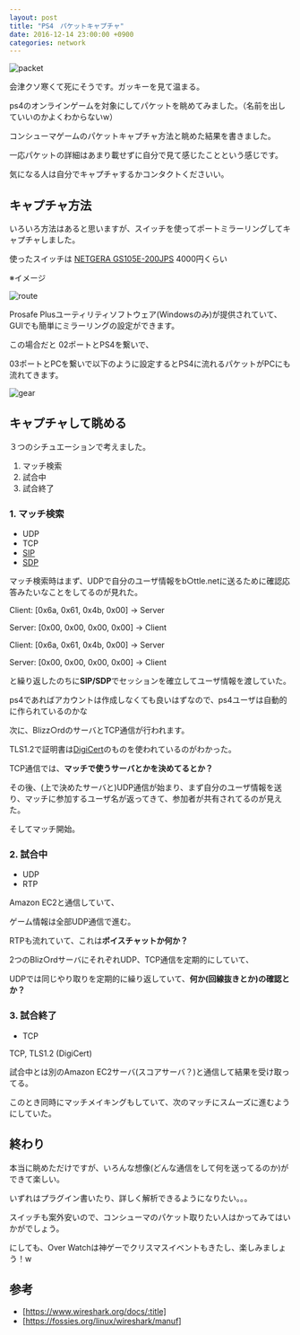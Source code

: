 ```yaml
---
layout: post
title: "PS4　パケットキャプチャ"
date: 2016-12-14 23:00:00 +0900
categories: network
---
```


![packet](http://kobad.github.io/images/packet.png)


会津クソ寒くて死にそうです。ガッキーを見て温まる。

ps4のオンラインゲームを対象にしてパケットを眺めてみました。（名前を出していいのかよくわからないw）

コンシューマゲームのパケットキャプチャ方法と眺めた結果を書きました。

一応パケットの詳細はあまり載せずに自分で見て感じたことという感じです。

気になる人は自分でキャプチャするかコンタクトくださいい。


## キャプチャ方法

いろいろ方法はあると思いますが、スイッチを使ってポートミラーリングしてキャプチャしました。

使ったスイッチは [NETGERA GS105E-200JPS](https://www.amazon.co.jp/NETGEAR-アンマネージプラススイッチ-ギガ5ポート-無償永久保証-GS105E-200JPS/dp/B00KEXR0GA/ref=pd_bxgy_14_img_3?_encoding=UTF8&psc=1&refRID=KV4QVHD3QP5H4MNZQWW6)
4000円くらい

※イメージ

![route](http://kobad.github.io/images/route.png)

Prosafe Plusユーティリティソフトウェア(Windowsのみ)が提供されていて、GUIでも簡単にミラーリングの設定ができます。

この場合だと
02ポートとPS4を繋いで、

03ポートとPCを繋いで以下のように設定するとPS4に流れるパケットがPCにも流れてきます。

![gear](http://kobad.github.io/images/netgear.png)

## キャプチャして眺める

３つのシチュエーションで考えました。

1. マッチ検索
2. 試合中
3. 試合終了

### 1. マッチ検索

* UDP
* TCP
* [SIP](https://ja.wikipedia.org/wiki/Session_Initiation_Protocol)
* [SDP](https://ja.wikipedia.org/wiki/Session_Description_Protocol)

マッチ検索時はまず、UDPで自分のユーザ情報をb○ttle.netに送るために確認応答みたいなことをしてるのが見れた。

Client: [0x6a, 0x61, 0x4b, 0x00] -> Server

Server: [0x00, 0x00, 0x00, 0x00] -> Client

Client: [0x6a, 0x61, 0x4b, 0x00] -> Server

Server: [0x00, 0x00, 0x00, 0x00] -> Client

と繰り返したのちに<b>SIP/SDP</b>でセッションを確立してユーザ情報を渡していた。

ps4であればアカウントは作成しなくても良いはずなので、ps4ユーザは自動的に作られているのかな


次に、Blizz○rdのサーバとTCP通信が行われます。

TLS1.2で証明書は[DigiCert](https://www.digicert.com/)のものを使われているのがわかった。

TCP通信では、<b>マッチで使うサーバとかを決めてるとか？</b>


その後、(上で決めたサーバと)UDP通信が始まり、まず自分のユーザ情報を送り、マッチに参加するユーザ名が返ってきて、参加者が共有されてるのが見えた。

そしてマッチ開始。

### 2. 試合中

* UDP
* RTP

Amazon EC2と通信していて、

ゲーム情報は全部UDP通信で進む。

RTPも流れていて、これは<b>ボイスチャットか何か？</b>

2つのBliz○rdサーバにそれぞれUDP、TCP通信を定期的にしていて、

UDPでは同じやり取りを定期的に繰り返していて、<b>何か(回線抜きとか)の確認とか？</b>

### 3. 試合終了

* TCP

TCP, TLS1.2 (DigiCert)

試合中とは別のAmazon EC2サーバ(スコアサーバ？)と通信して結果を受け取ってる。

このとき同時にマッチメイキングもしていて、次のマッチにスムーズに進むようにしていた。


## 終わり

本当に眺めただけですが、いろんな想像(どんな通信をして何を送ってるのか)ができて楽しい。

いずれはプラグイン書いたり、詳しく解析できるようになりたい。。。

スイッチも案外安いので、コンシューマのパケット取りたい人はかってみてはいかがでしょう。

にしても、Over Watchは神ゲーでクリスマスイベントもきたし、楽しみましょう！w

## 参考

* [https://www.wireshark.org/docs/:title]
* [https://fossies.org/linux/wireshark/manuf]

